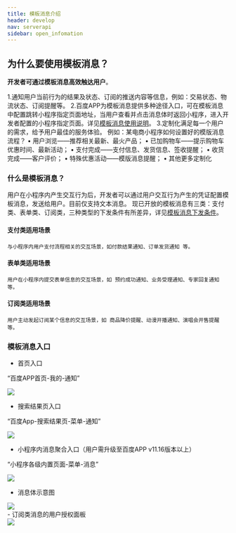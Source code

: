 ```yaml
---
title: 模板消息介绍
header: develop
nav: serverapi
sidebar: open_infomation
---
```


## 为什么要使用模板消息？

**开发者可通过模板消息高效触达用户**。

1.通知用户当前行为的结果及状态、订阅的推送内容等信息，例如：交易状态、物流状态、订阅提醒等。
2.百度APP为模板消息提供多种途径入口，可在模板消息中配置跳转小程序指定页面地址，当用户查看并点击消息体时返回小程序，进入开发者配置的小程序指定页面。详见[模板消息使用说明](https://smartprogram.baidu.com/docs/develop/serverapi/useintroduction/)。
3.定制化满足每一个用户的需求，给予用户最佳的服务体验。
例如：某电商小程序如何设置好的模版消息流程？
•	用户浏览——推荐相关最新、最火产品；
•	已加购物车——提示购物车优惠时间、最新活动；
•	支付完成——支付信息、发货信息、签收提醒；
•	收货完成——客户评价；
•	特殊优惠活动——模版消息提醒；
•	其他更多定制化


### 什么是模板消息？
用户在小程序内产生交互行为后，开发者可以通过用户交互行为产生的凭证配置模板消息，发送给用户。目前仅支持文本消息。
现已开放的模板消息有三类：支付类、表单类、订阅类，三种类型的下发条件有所差异，详见[模板消息下发条件](https://smartprogram.baidu.com/docs/develop/serverapi/sendintroduction/)。

#### 支付类适用场景
```
与小程序内用户支付流程相关的交互场景，如付款结果通知、订单发货通知 等。
```
#### 表单类适用场景
```
用户在小程序内提交表单信息的交互场景，如 预约成功通知、业务受理通知、专家回复通知 等。
```
#### 订阅类适用场景
```
用户主动发起订阅某个信息的交互场景，如 商品降价提醒、动漫开播通知、演唱会开售提醒 等。
```

### 模板消息入口


- 首页入口

“百度APP首页-我的-通知”

<div class="m-doc-custom-examples">
	<div class="m-doc-custom-examples-correct">
		<img src="../../../img/api/information/1.jpg">
	</div>
	<div class="m-doc-custom-examples-error ">
		<img src=" ">
	</div>
</div>


- 搜索结果页入口

“百度App-搜索结果页-菜单-通知”

<div class="m-doc-custom-examples">
	<div class="m-doc-custom-examples-correct">
		<img src="../../../img/api/information/2.jpg">
		<!-- <p class="m-doc-custom-examples-title">正确</p><p class="m-doc-custom-examples-text">内容左右边距应至少34px(17pt)。</p> -->
	</div>
	<div class="m-doc-custom-examples-error ">
		<img src=" ">
		<!-- <p class="m-doc-custom-examples-title">错误</p><p class="m-doc-custom-examples-text">边距过宽，页面元素过于集中。</p> -->
	</div>
</div>

- 小程序内消息聚合入口（用户需升级至百度APP v11.16版本以上）

“小程序各级内置页面-菜单-消息”

<div class="m-doc-custom-examples">
	<div class="m-doc-custom-examples-correct">
		<img src="../../../img/api/information/3.jpg">
		<!-- <p class="m-doc-custom-examples-title">正确</p><p class="m-doc-custom-examples-text">内容左右边距应至少34px(17pt)。</p> -->
	</div>
	<div class="m-doc-custom-examples-error ">
		<img src=" ">
		<!-- <p class="m-doc-custom-examples-title">错误</p><p class="m-doc-custom-examples-text">边距过宽，页面元素过于集中。</p> -->
	</div>
</div>

- 消息体示意图

<div class="m-doc-custom-examples">
	<div class="m-doc-custom-examples-correct">
		<img src="../../../img/api/information/4.jpg">
		<!-- <p class="m-doc-custom-examples-title">正确</p><p class="m-doc-custom-examples-text">内容左右边距应至少34px(17pt)。</p> -->
	</div>
	<div class="m-doc-custom-examples-error ">
		<img src="">
		<!-- <p class="m-doc-custom-examples-title">错误</p><p class="m-doc-custom-examples-text">边距过宽，页面元素过于集中。</p> -->
	</div>
</div>
- 订阅类消息的用户授权面板

<div class="m-doc-custom-examples">
	<div class="m-doc-custom-examples-correct">
		<img src="../../../img/api/information/4-1.jpg">
		<!-- <p class="m-doc-custom-examples-title">正确</p><p class="m-doc-custom-examples-text">内容左右边距应至少34px(17pt)。</p> -->
	</div>
	<div class="m-doc-custom-examples-error ">
		<img src="">
	</div>
</div>
 



